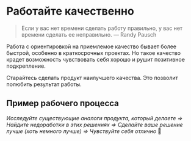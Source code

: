 # Работайте качественно

> Если у&nbsp;вас нет времени сделать работу правильно, у&nbsp;вас нет времени сделать ее&nbsp;неправильно. &mdash;&nbsp;Randy Pausch

Работа с&nbsp;ориентировкой на&nbsp;приемлемое качество бывает более быстрой, особенно в&nbsp;краткосрочных проектах.
Но&nbsp;такое качество крадет возможность чувствовать себя хорошо и&nbsp;рушит позитивное подкрепление.

Старайтесь сделать продукт наилучшего качества. Это позволит полюбить результат работы.

## Пример рабочего процесса

*Исследуйте существующие аналоги продукта, который делаете &rArr;
Найдите недоработки в&nbsp;этих решениях &rArr;
Сделайте ваше решение лучше \(хоть немного лучше\) &rArr;
Чувствуйте себя отлично* 😤
